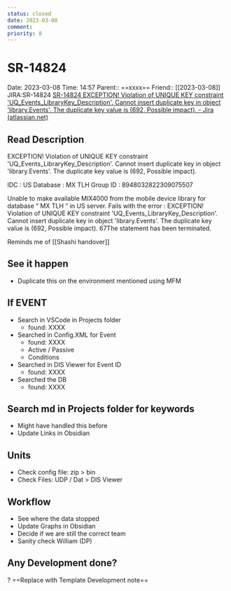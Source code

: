 ```yaml
---
status: closed
date: 2023-03-08
comment: 
priority: 8
---
```


# SR-14824

Date: 2023-03-08 Time: 14:57
Parent:: ==xxxx==
Friend:: [[2023-03-08]]
JIRA:SR-14824
[SR-14824 EXCEPTION! Violation of UNIQUE KEY constraint 'UQ_Events_LibraryKey_Description'. Cannot insert duplicate key in object 'library.Events'. The duplicate key value is (692, Possible impact). - Jira (atlassian.net)](https://csojiramixtelematics.atlassian.net/browse/SR-14824)

## Read Description

EXCEPTION! Violation of UNIQUE KEY constraint 'UQ_Events_LibraryKey_Description'. Cannot insert duplicate key in object 'library.Events'. The duplicate key value is (692, Possible impact).

IDC : US 
Database : MX TLH
Group ID : 8948032822309075507

Unable to make available MIX4000 from the mobile device library for database “ MX TLH “  in US server.
Fails with the error : 
EXCEPTION! Violation of UNIQUE KEY constraint 'UQ_Events_LibraryKey_Description'. Cannot insert duplicate key in object 'library.Events'. The duplicate key value is (692, Possible impact). 67The statement has been terminated.

Reminds me of [[Shashi handover]]

## See it happen

- Duplicate this on the environment mentioned using MFM

## If EVENT

- Search in VSCode in Projects folder
	- found: XXXX
- Searched in Config.XML for Event
	- found:  XXXX
	- Active / Passive
	- Conditions
- Searched in DIS Viewer for Event ID
	- found:  XXXX
- Searched the DB
	- found: XXXX

## Search md in Projects folder for keywords

- Might have handled this before
- Update Links in Obsidian

## Units

- Check config file: zip > bin
- Check Files: UDP / Dat > DIS Viewer

## Workflow

- See where the data stopped
- Update Graphs in Obsidian
- Decide if we are still the correct team
- Sanity check William (DP)

## Any Development done?

? ==Replace with Template Development note==

